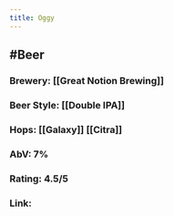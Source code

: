 ```yaml
---
title: Oggy
---
```


## #Beer
### Brewery: [[Great Notion Brewing]]

### Beer Style: [[Double IPA]]

### Hops: [[Galaxy]] [[Citra]]

### AbV: 7%

### Rating: 4.5/5

### Link: 
